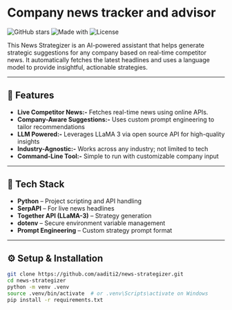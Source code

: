# Company news tracker and advisor

![GitHub stars](https://img.shields.io/github/stars/aaditi2/news-strategizer?style=social)
![Made with](https://img.shields.io/badge/Made%20with-Python%20%26%20LLMs-blue)
![License](https://img.shields.io/badge/license-MIT-green)

This News Strategizer is an AI-powered assistant that helps generate strategic suggestions for any company based on real-time competitor news. It automatically fetches the latest headlines and uses a language model to provide insightful, actionable strategies.

---

## 🚀 Features

- **Live Competitor News:-** Fetches real-time news using online APIs.
- **Company-Aware Suggestions:-** Uses custom prompt engineering to tailor recommendations
- **LLM Powered:-** Leverages LLaMA 3 via open source API for high-quality insights
- **Industry-Agnostic:-** Works across any industry; not limited to tech
- **Command-Line Tool:-** Simple to run with customizable company input

---

## 🧰 Tech Stack

- **Python** – Project scripting and API handling
- **SerpAPI** – For live news headlines
- **Together API (LLaMA-3)** – Strategy generation
- **dotenv** – Secure environment variable management
- **Prompt Engineering** – Custom strategy prompt format

---

## ⚙️ Setup & Installation

```bash
git clone https://github.com/aaditi2/news-strategizer.git
cd news-strategizer
python -m venv .venv
source .venv/bin/activate  # or .venv\Scripts\activate on Windows
pip install -r requirements.txt
